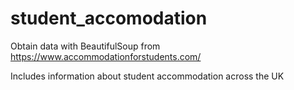 # student_accomodation
Obtain data with BeautifulSoup from https://www.accommodationforstudents.com/

Includes information about student accommodation across the UK

